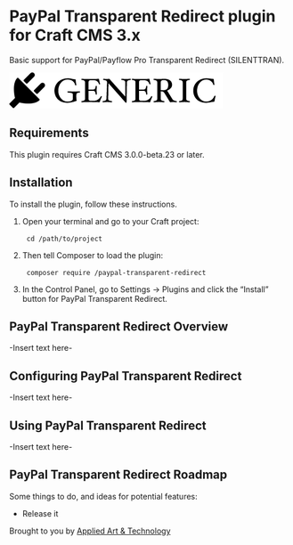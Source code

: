 # PayPal Transparent Redirect plugin for Craft CMS 3.x

Basic support for PayPal/Payflow Pro Transparent Redirect (SILENTTRAN).

![Screenshot](resources/img/plugin-logo.png)

## Requirements

This plugin requires Craft CMS 3.0.0-beta.23 or later.

## Installation

To install the plugin, follow these instructions.

1. Open your terminal and go to your Craft project:

        cd /path/to/project

2. Then tell Composer to load the plugin:

        composer require /paypal-transparent-redirect

3. In the Control Panel, go to Settings → Plugins and click the “Install” button for PayPal Transparent Redirect.

## PayPal Transparent Redirect Overview

-Insert text here-

## Configuring PayPal Transparent Redirect

-Insert text here-

## Using PayPal Transparent Redirect

-Insert text here-

## PayPal Transparent Redirect Roadmap

Some things to do, and ideas for potential features:

* Release it

Brought to you by [Applied Art & Technology](https://www.appliedart.com)
